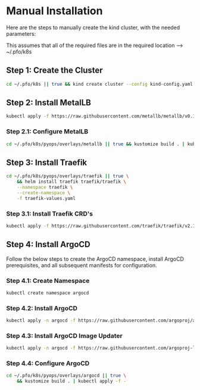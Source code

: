 # Manual Installation

Here are the steps to manually create the kind cluster, with the needed parameters:

This assumes that all of the required files are in the required location --> ~/.pfo/k8s

## Step 1: Create the Cluster

```bash
cd ~/.pfo/k8s || true && kind create cluster --config kind-config.yaml --name pyops
```

## Step 2: Install MetalLB

```bash
kubectl apply -f https://raw.githubusercontent.com/metallb/metallb/v0.14.5/config/manifests/metallb-native.yaml
```

### Step 2.1: Configure MetalLB

```bash
cd ~/.pfo/k8s/pyops/overlays/metallb || true && kustomize build . | kubectl apply -f -
```

## Step 3: Install Traefik

```bash
cd ~/.pfo/k8s/pyops/overlays/traefik || true \
    && helm install traefik traefik/traefik \
    --namespace traefik \
    --create-namespace \
    -f traefik-values.yaml
```

### Step 3.1: Install Traefik CRD's

```bash
kubectl apply -f https://raw.githubusercontent.com/traefik/traefik/v2.11/docs/content/reference/dynamic-configuration/kubernetes-crd-definition-v1.yml
```

## Step 4: Install ArgoCD

Follow the below steps to create the ArgoCD namespace, install ArgoCD prerequisites, and all subsequent manifests for configuration.

### Step 4.1: Create Namespace
```bash
kubectl create namespace argocd
```

### Step 4.2: Install ArgoCD
```bash
kubectl apply -n argocd -f https://raw.githubusercontent.com/argoproj/argo-cd/v2.10.3/manifests/install.yaml
```

### Step 4.3: Install ArgoCD Image Updater

```bash
kubectl apply -n argocd -f https://raw.githubusercontent.com/argoproj-labs/argocd-image-updater/stable/manifests/install.yaml
```

### Step 4.4: Configure ArgoCD

```bash
cd ~/.pfo/k8s/pyops/overlays/argocd || true \
    && kustomize build . | kubectl apply -f -
```
